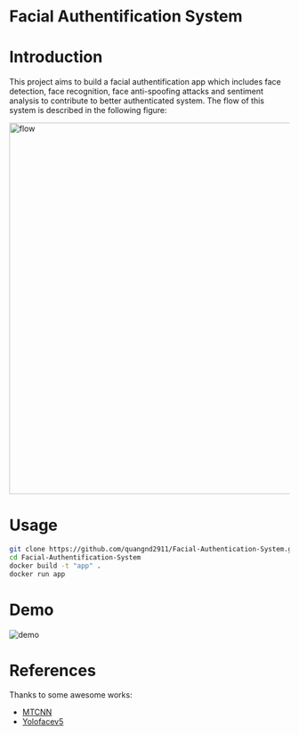 Facial Authentification System
=====

# Introduction

This project aims to build a facial authentification app which includes face detection, face recognition, face anti-spoofing attacks and sentiment analysis to contribute to better authenticated system. The flow of this system is described in the following figure:

<img width="667" alt="flow" src="https://user-images.githubusercontent.com/53470099/193404457-f3f0b163-5178-489c-8357-b838fa7dc9f4.png">

# Usage
```bash
git clone https://github.com/quangnd2911/Facial-Authentication-System.git
cd Facial-Authentification-System
docker build -t "app" .
docker run app
```
# Demo
![demo]()

# References
Thanks to some awesome works:

- [MTCNN](https://github.com/timesler/facenet-pytorch)
- [Yolofacev5](https://github.com/elyha7/yoloface)
